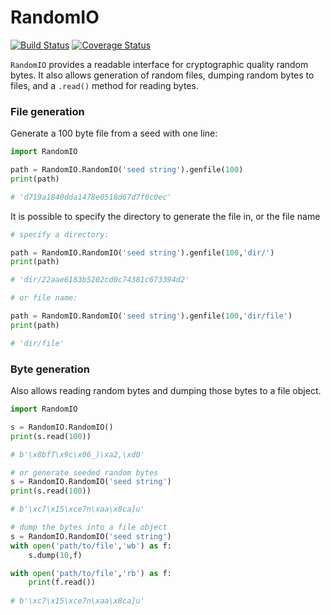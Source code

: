 RandomIO
===============

[![Build Status](https://travis-ci.org/wiggzz/RandomIO.svg)](https://travis-ci.org/wiggzz/RandomIO) [![Coverage Status](https://img.shields.io/coveralls/wiggzz/RandomIO.svg)](https://coveralls.io/r/wiggzz/RandomIO?branch=master)

`RandomIO` provides a readable interface for cryptographic quality random bytes.  It also allows generation of random files, dumping random bytes to files, and a `.read()` method for reading bytes.

### File generation

Generate a 100 byte file from a seed with one line:

```python
import RandomIO

path = RandomIO.RandomIO('seed string').genfile(100)
print(path)

# 'd719a1840dda1478e0518d67d7f0c0ec'
```

It is possible to specify the directory to generate the file in, or the file name

```python
# specify a directory:

path = RandomIO.RandomIO('seed string').genfile(100,'dir/')
print(path)

# 'dir/22aae6183b5202cd0c74381c673394d2'

# or file name:

path = RandomIO.RandomIO('seed string').genfile(100,'dir/file')
print(path)

# 'dir/file'
```

### Byte generation

Also allows reading random bytes and dumping those bytes to a file object.

```python
import RandomIO

s = RandomIO.RandomIO()
print(s.read(100))

# b'\x8bfT\x9c\x06_)\xa2,\xd0'

# or generate seeded random bytes
s = RandomIO.RandomIO('seed string')
print(s.read(100))

# b'\xc7\x15\xce7n\xaa\x8ca]u'

# dump the bytes into a file object
s = RandomIO.RandomIO('seed string')
with open('path/to/file','wb') as f:
	s.dump(10,f)

with open('path/to/file','rb') as f:
	print(f.read())
	
# b'\xc7\x15\xce7n\xaa\x8ca]u'
```


